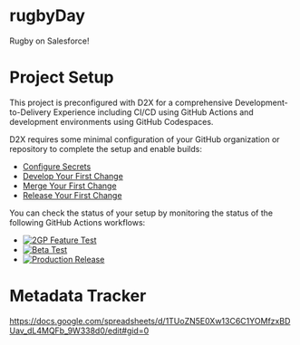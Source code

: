# rugbyDay
Rugby on Salesforce!

# Project Setup
This project is preconfigured with D2X for a comprehensive Development-to-Delivery Experience including CI/CD using GitHub Actions and development environments using GitHub Codespaces.

D2X requires some minimal configuration of your GitHub organization or repository to complete the setup and enable builds:
* [Configure Secrets](https://d2x.readthedocs.io/en/latest/tutorial/#secrets)
* [Develop Your First Change](https://d2x.readthedocs.io/en/latest/tutorial/#develop)
* [Merge Your First Change](https://d2x.readthedocs.io/en/latest/tutorial/#merge)
* [Release Your First Change](https://d2x.readthedocs.io/en/latest/tutorial/#release)

You can check the status of your setup by monitoring the status of the following GitHub Actions workflows:
* [![2GP Feature Test](https://github.com/beAGoodQE/rugbyDay/actions/workflows/feature.yml/badge.svg)](https://github.com/beAGoodQE/rugbyDay/actions/workflows/feature.yml)
* [![Beta Test](https://github.com/beAGoodQE/rugbyDay/actions/workflows/beta.yml/badge.svg)](https://github.com/beAGoodQE/rugbyDay/actions/workflows/beta.yml)
* [![Production Release](https://github.com/beAGoodQE/rugbyDay/actions/workflows/release.yml/badge.svg)](https://github.com/beAGoodQE/rugbyDay/actions/workflows/release.yml)

# Metadata Tracker
https://docs.google.com/spreadsheets/d/1TUoZN5E0Xw13C6C1YOMfzxBDUav_dL4MQFb_9W338d0/edit#gid=0